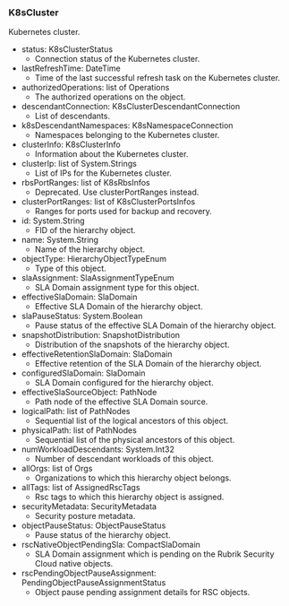 ### K8sCluster
Kubernetes cluster.

- status: K8sClusterStatus
  - Connection status of the Kubernetes cluster.
- lastRefreshTime: DateTime
  - Time of the last successful refresh task on the Kubernetes cluster.
- authorizedOperations: list of Operations
  - The authorized operations on the object.
- descendantConnection: K8sClusterDescendantConnection
  - List of descendants.
- k8sDescendantNamespaces: K8sNamespaceConnection
  - Namespaces belonging to the Kubernetes cluster.
- clusterInfo: K8sClusterInfo
  - Information about the Kubernetes cluster.
- clusterIp: list of System.Strings
  - List of IPs for the Kubernetes cluster.
- rbsPortRanges: list of K8sRbsInfos
  - Deprecated. Use clusterPortRanges instead.
- clusterPortRanges: list of K8sClusterPortsInfos
  - Ranges for ports used for backup and recovery.
- id: System.String
  - FID of the hierarchy object.
- name: System.String
  - Name of the hierarchy object.
- objectType: HierarchyObjectTypeEnum
  - Type of this object.
- slaAssignment: SlaAssignmentTypeEnum
  - SLA Domain assignment type for this object.
- effectiveSlaDomain: SlaDomain
  - Effective SLA Domain of the hierarchy object.
- slaPauseStatus: System.Boolean
  - Pause status of the effective SLA Domain of the hierarchy object.
- snapshotDistribution: SnapshotDistribution
  - Distribution of the snapshots of the hierarchy object.
- effectiveRetentionSlaDomain: SlaDomain
  - Effective retention of the SLA Domain of the hierarchy object.
- configuredSlaDomain: SlaDomain
  - SLA Domain configured for the hierarchy object.
- effectiveSlaSourceObject: PathNode
  - Path node of the effective SLA Domain source.
- logicalPath: list of PathNodes
  - Sequential list of the logical ancestors of this object.
- physicalPath: list of PathNodes
  - Sequential list of the physical ancestors of this object.
- numWorkloadDescendants: System.Int32
  - Number of descendant workloads of this object.
- allOrgs: list of Orgs
  - Organizations to which this hierarchy object belongs.
- allTags: list of AssignedRscTags
  - Rsc tags to which this hierarchy object is assigned.
- securityMetadata: SecurityMetadata
  - Security posture metadata.
- objectPauseStatus: ObjectPauseStatus
  - Pause status of the hierarchy object.
- rscNativeObjectPendingSla: CompactSlaDomain
  - SLA Domain assignment which is pending on the Rubrik Security Cloud native objects.
- rscPendingObjectPauseAssignment: PendingObjectPauseAssignmentStatus
  - Object pause pending assignment details for RSC objects.
